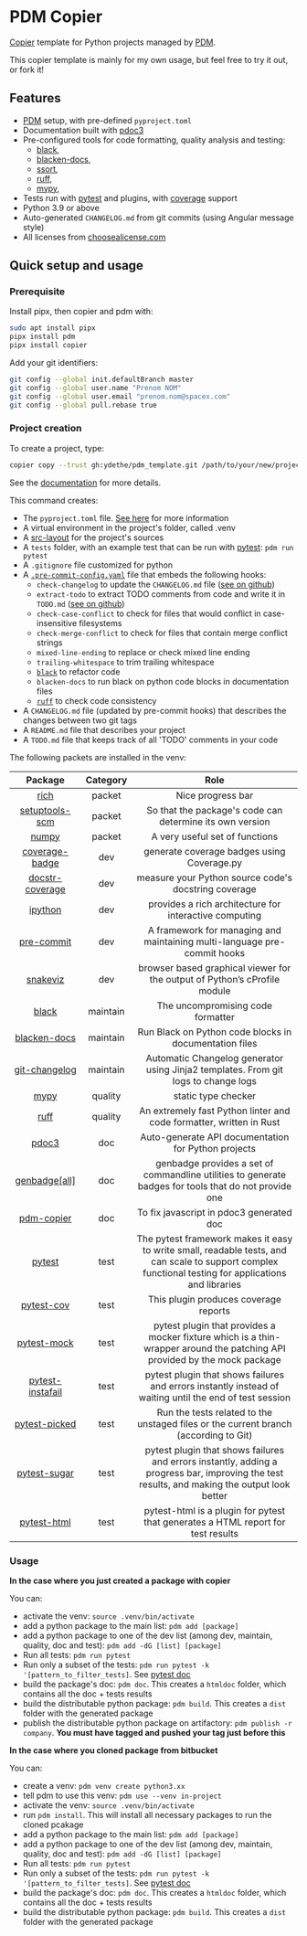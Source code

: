 # PDM Copier

[Copier](https://github.com/copier-org/copier) template
for Python projects managed by [PDM](https://github.com/pdm-project/pdm).

This copier template is mainly for my own usage,
but feel free to try it out, or fork it!

## Features

- [PDM](https://github.com/pdm-project/pdm) setup, with pre-defined `pyproject.toml`
- Documentation built with [pdoc3](https://pdoc3.github.io/pdoc/)
- Pre-configured tools for code formatting, quality analysis and testing:
    - [black](https://github.com/psf/black),
    - [blacken-docs](https://github.com/adamchainz/blacken-docs),
    - [ssort](https://github.com/bwhmather/ssort),
    - [ruff](https://github.com/charliermarsh/ruff),
    - [mypy](https://github.com/python/mypy),
- Tests run with [pytest](https://github.com/pytest-dev/pytest) and plugins, with [coverage](https://github.com/nedbat/coveragepy) support
- Python 3.9 or above
- Auto-generated `CHANGELOG.md` from git commits (using Angular message style)
- All licenses from [choosealicense.com](https://choosealicense.com/appendix/)

## Quick setup and usage
### Prerequisite
Install pipx, then copier and pdm with:

```bash
sudo apt install pipx
pipx install pdm
pipx install copier
```

Add your git identifiers:

```bash
git config --global init.defaultBranch master
git config --global user.name "Prenom NOM"
git config --global user.email "prenom.nom@spacex.com"
git config --global pull.rebase true
```

### Project creation 
To create a project, type:

```bash
copier copy --trust gh:ydethe/pdm_template.git /path/to/your/new/project
```

See the [documentation](https://copier.readthedocs.io/en/stable/)
for more details.

This command creates:
* The `pyproject.toml` file. [See here](https://packaging.python.org/en/latest/guides/writing-pyproject-toml) for more information
* A virtual environment in the project's folder, called .venv
* A [src-layout](https://backend.pdm-project.org/build_config/#the-src-layout) for the project's sources
* A `tests` folder, with an example test that can be run with [pytest](https://docs.pytest.org/en/8.0.x/): `pdm run pytest`
* A `.gitignore` file customized for python
* A [`.pre-commit-config.yaml`](https://pre-commit.com/#2-add-a-pre-commit-configuration) file that embeds the following hooks:
    * `check-changelog` to update the `CHANGELOG.md` file ([see on github](https://github.com/ydethe/pdm_template))
    * `extract-todo` to extract TODO comments from code and write it in `TODO.md` ([see on github](https://github.com/ydethe/pdm_template))
    * `check-case-conflict` to check for files that would conflict in case-insensitive filesystems
    * `check-merge-conflict` to check for files that contain merge conflict strings
    * `mixed-line-ending` to replace or check mixed line ending
    * `trailing-whitespace` to trim trailing whitespace
    * [`black`](https://black.readthedocs.io/en/stable/) to refactor code
    * `blacken-docs` to run black on python code blocks in documentation files
    * [`ruff`](https://docs.astral.sh/ruff/) to check code consistency
* A `CHANGELOG.md` file (updated by pre-commit hooks) that describes the changes between two git tags
* A `README.md` file that describes your project
* A `TODO.md` file that keeps track of all 'TODO' comments in your code

The following packets are installed in the venv:

|  Package  |   Category  |   Role  |  
| :-:  |  :-:  |  :-:  |  
| [rich](https://rich.readthedocs.io/en/stable/introduction.html)  |  packet  |  Nice progress bar  |  
| [setuptools-scm](https://setuptools-scm.readthedocs.io/en/latest/)  |  packet  |  So that the package's code can determine its own version  |  
| [numpy](https://numpy.org/doc/stable/index.html)  |  packet  |  A very useful set of functions  |  
| [coverage-badge](https://github.com/dbrgn/coverage-badge?tab=readme-ov-file#coveragepy-badge)  |  dev  |  generate coverage badges using Coverage.py  |  
| [docstr-coverage](https://github.com/HunterMcGushion/docstr_coverage?tab=readme-ov-file#example) | dev | measure your Python source code's docstring coverage | 
| [ipython](https://ipython.org/) | dev | provides a rich architecture for interactive computing | 
| [pre-commit](https://pre-commit.com/index.html) | dev | A framework for managing and maintaining multi-language pre-commit hooks | 
| [snakeviz](https://jiffyclub.github.io/snakeviz/) | dev | browser based graphical viewer for the output of Python’s cProfile module | 
| [black](https://black.readthedocs.io/en/stable/) | maintain | The uncompromising code formatter | 
| [blacken-docs](https://github.com/adamchainz/blacken-docs?tab=readme-ov-file) | maintain | Run Black on Python code blocks in documentation files | 
| [git-changelog](https://pawamoy.github.io/git-changelog/) | maintain | Automatic Changelog generator using Jinja2 templates. From git logs to change logs | 
| [mypy](https://mypy-lang.org/) | quality | static type checker | 
| [ruff](https://docs.astral.sh/ruff/) | quality | An extremely fast Python linter and code formatter, written in Rust | 
| [pdoc3](https://pdoc3.github.io/pdoc/doc/pdoc) | doc | Auto-generate API documentation for Python projects | 
| [genbadge[all]](https://smarie.github.io/python-genbadge/) | doc | genbadge provides a set of commandline utilities to generate badges for tools that do not provide one | 
| [pdm-copier](https://github.com/ydethe/pdm_template) | doc | To fix javascript in pdoc3 generated doc | 
| [pytest](https://docs.pytest.org/en/8.0.x/) | test | The pytest framework makes it easy to write small, readable tests, and can scale to support complex functional testing for applications and libraries | 
| [pytest-cov](https://pytest-cov.readthedocs.io/en/latest/) | test | This plugin produces coverage reports | 
| [pytest-mock](https://pytest-mock.readthedocs.io/en/latest/index.html) | test | pytest plugin that provides a mocker fixture which is a thin-wrapper around the patching API provided by the mock package | 
| [pytest-instafail](https://github.com/pytest-dev/pytest-instafail?tab=readme-ov-file#pytest-instafail) | test | pytest plugin that shows failures and errors instantly instead of waiting until the end of test session | 
| [pytest-picked](https://github.com/anapaulagomes/pytest-picked?tab=readme-ov-file#pytest-picked) | test | Run the tests related to the unstaged files or the current branch (according to Git) | 
| [pytest-sugar](https://github.com/Teemu/pytest-sugar?tab=readme-ov-file#pytest-sugar-) | test | pytest plugin that shows failures and errors instantly, adding a progress bar, improving the test results, and making the output look better | 
| [pytest-html](https://pytest-html.readthedocs.io/en/latest/) | test | pytest-html is a plugin for pytest that generates a HTML report for test results | 

### Usage
**In the case where you just created a package with copier**

You can:
* activate the venv: `source .venv/bin/activate`
* add a python package to the main list: `pdm add [package]`
* add a python package to one of the dev list (among dev, maintain, quality, doc and test): `pdm add -dG [list] [package]`
* Run all tests: `pdm run pytest`
* Run only a subset of the tests: `pdm run pytest -k '[pattern_to_filter_tests]`. See [pytest doc](https://docs.pytest.org/en/6.2.x/usage.html#specifying-tests-selecting-tests)
* build the package's doc: `pdm doc`. This creates a `htmldoc` folder, which contains all the doc + tests results
* build the distributable python package: `pdm build`. This creates a `dist` folder with the generated package
* publish the distributable python package on artifactory: `pdm publish -r company`. **You must have tagged and pushed your tag just before this**

**In the case where you cloned package from bitbucket**

You can:
* create a venv: `pdm venv create python3.xx`
* tell pdm to use this venv: `pdm use --venv in-project`
* activate the venv: `source .venv/bin/activate`
* run `pdm install`. This will install all necessary packages to run the cloned pcakage
* add a python package to the main list: `pdm add [package]`
* add a python package to one of the dev list (among dev, maintain, quality, doc and test): `pdm add -dG [list] [package]`
* Run all tests: `pdm run pytest`
* Run only a subset of the tests: `pdm run pytest -k '[pattern_to_filter_tests]`. See [pytest doc](https://docs.pytest.org/en/6.2.x/usage.html#specifying-tests-selecting-tests)
* build the package's doc: `pdm doc`. This creates a `htmldoc` folder, which contains all the doc + tests results
* build the distributable python package: `pdm build`. This creates a `dist` folder with the generated package
